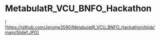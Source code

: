 # MetabulatR_VCU_BNFO_Hackathon

![https://github.com/Jerome3590/MetabulatR_VCU_BNFO_Hackathon/blob/main/Slide1.JPG]
